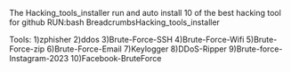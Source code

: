 The Hacking_tools_installer run and auto install 10 of the best hacking tool for github
RUN:bash BreadcrumbsHacking_tools_installer

Tools:
1)zphisher
2)ddos
3)Brute-Force-SSH
4)Brute-Force-Wifi
5)Brute-Force-zip
6)Brute-Force-Email
7)Keylogger
8)DDoS-Ripper
9)Brute-force-Instagram-2023
10)Facebook-BruteForce
